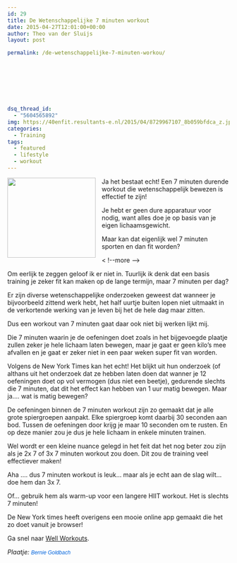 ```yaml
---
id: 29
title: De Wetenschappelijke 7 minuten workout
date: 2015-04-27T12:01:00+00:00
author: Theo van der Sluijs
layout: post

permalink: /de-wetenschappelijke-7-minuten-workou/








dsq_thread_id:
  - "5604565892"
img: https://40enfit.resultants-e.nl/2015/04/8729967107_8b059bfdca_z.jpg
categories:
  - Training
tags:
  - featured
  - lifestyle
  - workout
---
```

<div class="separator" style="clear: both; text-align: center;">
  <a href="https://farm8.staticflickr.com/7324/8729967107_8b059bfdca_z.jpg" imageanchor="1" style="clear: left; float: left; margin-bottom: 1em; margin-right: 1em;"><img border="0" height="181" src="https://farm8.staticflickr.com/7324/8729967107_8b059bfdca_z.jpg" width="200" /></a>
</div>

Ja het bestaat echt! Een 7 minuten durende workout die wetenschappelijk bewezen is effectief te zijn!

Je hebt er geen dure apparatuur voor nodig, want alles doe je op basis van je eigen lichaamsgewicht.

Maar kan dat eigenlijk wel 7 minuten sporten en dan fit worden?
  
< !--more -->

Om eerlijk te zeggen geloof ik er niet in. Tuurlijk ik denk dat een basis training je zeker fit kan maken op de lange termijn, maar 7 minuten per dag?

Er zijn diverse wetenschappelijke onderzoeken geweest dat wanneer je bijvoorbeeld zittend werk hebt, het half uurtje buiten lopen niet uitmaakt in de verkortende werking van je leven bij het de hele dag maar zitten.

Dus een workout van 7 minuten gaat daar ook niet bij werken lijkt mij.

Die 7 minuten waarin je de oefeningen doet zoals in het bijgevoegde plaatje zullen zeker je hele lichaam laten bewegen, maar je gaat er geen kilo&#8217;s mee afvallen en je gaat er zeker niet in een paar weken super fit van worden.

Volgens de New York Times kan het echt!&nbsp;Het blijkt uit hun onderzoek (of althans uit het onderzoek dat ze hebben laten doen dat wanner je 12 oefeningen doet op vol vermogen (dus niet een beetje), gedurende slechts die 7 minuten, dat dit het effect kan hebben van 1 uur matig bewegen. Maar ja&#8230;. wat is matig bewegen?

De oefeningen binnen de 7 minuten workout zijn zo gemaakt dat je alle grote spiergroepen aanpakt. Elke spiergroep komt daarbij 30 seconden aan bod. Tussen de oefeningen door krijg je maar 10 seconden om te rusten. En op deze manier zou je dus je hele lichaam in enkele minuten trainen.

Wel wordt er een kleine nuance gelegd in het feit dat het nog beter zou zijn als je 2x 7 of 3x 7 minuten workout zou doen. Dit zou de training veel effectiever maken!

Aha &#8230;. dus 7 minuten workout is leuk&#8230; maar als je echt aan de slag wilt&#8230; doe hem dan 3x 7.

Of&#8230; gebruik hem als warm-up voor een langere HIIT workout. Het is slechts 7 minuten!

De New York times heeft overigens een mooie online app gemaakt die het zo doet vanuit je browser!

Ga snel naar <a href="http://well.blogs.nytimes.com/projects/workouts/" target="_blank">Well Workouts</a>.

_Plaatje:&nbsp;<a href="https://www.flickr.com/photos/irisheyes/" style="background-color: #fefefe; color: #0063dc; font-family: Arial, Helvetica, sans-serif; font-size: 12px; line-height: 18px; text-decoration: none;">Bernie Goldbach</a>_